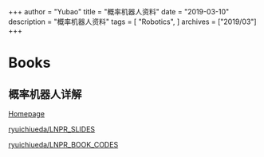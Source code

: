 +++
author = "Yubao"
title = "概率机器人资料"
date = "2019-03-10"
description = "概率机器人资料"
tags = [
    "Robotics",
]
archives = ["2019/03"]
+++


# Books

## 概率机器人详解

[Homepage](https://b.ueda.tech/?page=lnpr)

[ryuichiueda/LNPR_SLIDES](https://github.com/ryuichiueda/LNPR_SLIDES)

[ryuichiueda/LNPR_BOOK_CODES](https://github.com/ryuichiueda/LNPR_BOOK_CODES)

